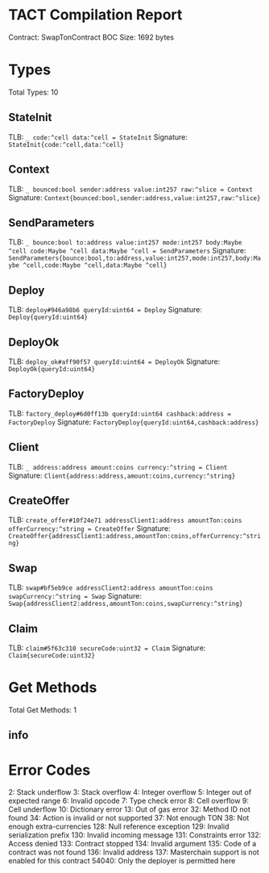 # TACT Compilation Report
Contract: SwapTonContract
BOC Size: 1692 bytes

# Types
Total Types: 10

## StateInit
TLB: `_ code:^cell data:^cell = StateInit`
Signature: `StateInit{code:^cell,data:^cell}`

## Context
TLB: `_ bounced:bool sender:address value:int257 raw:^slice = Context`
Signature: `Context{bounced:bool,sender:address,value:int257,raw:^slice}`

## SendParameters
TLB: `_ bounce:bool to:address value:int257 mode:int257 body:Maybe ^cell code:Maybe ^cell data:Maybe ^cell = SendParameters`
Signature: `SendParameters{bounce:bool,to:address,value:int257,mode:int257,body:Maybe ^cell,code:Maybe ^cell,data:Maybe ^cell}`

## Deploy
TLB: `deploy#946a98b6 queryId:uint64 = Deploy`
Signature: `Deploy{queryId:uint64}`

## DeployOk
TLB: `deploy_ok#aff90f57 queryId:uint64 = DeployOk`
Signature: `DeployOk{queryId:uint64}`

## FactoryDeploy
TLB: `factory_deploy#6d0ff13b queryId:uint64 cashback:address = FactoryDeploy`
Signature: `FactoryDeploy{queryId:uint64,cashback:address}`

## Client
TLB: `_ address:address amount:coins currency:^string = Client`
Signature: `Client{address:address,amount:coins,currency:^string}`

## CreateOffer
TLB: `create_offer#10f24e71 addressClient1:address amountTon:coins offerCurrency:^string = CreateOffer`
Signature: `CreateOffer{addressClient1:address,amountTon:coins,offerCurrency:^string}`

## Swap
TLB: `swap#bf5eb9ce addressClient2:address amountTon:coins swapCurrency:^string = Swap`
Signature: `Swap{addressClient2:address,amountTon:coins,swapCurrency:^string}`

## Claim
TLB: `claim#5f63c310 secureCode:uint32 = Claim`
Signature: `Claim{secureCode:uint32}`

# Get Methods
Total Get Methods: 1

## info

# Error Codes
2: Stack underflow
3: Stack overflow
4: Integer overflow
5: Integer out of expected range
6: Invalid opcode
7: Type check error
8: Cell overflow
9: Cell underflow
10: Dictionary error
13: Out of gas error
32: Method ID not found
34: Action is invalid or not supported
37: Not enough TON
38: Not enough extra-currencies
128: Null reference exception
129: Invalid serialization prefix
130: Invalid incoming message
131: Constraints error
132: Access denied
133: Contract stopped
134: Invalid argument
135: Code of a contract was not found
136: Invalid address
137: Masterchain support is not enabled for this contract
54040: Only the deployer is permitted here